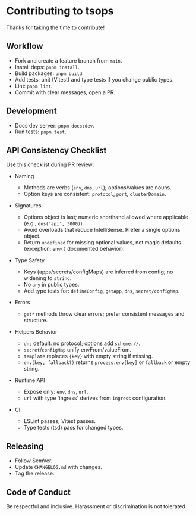 # Contributing to tsops

Thanks for taking the time to contribute!

## Workflow
- Fork and create a feature branch from `main`.
- Install deps: `pnpm install`.
- Build packages: `pnpm build`.
- Add tests: unit (Vitest) and type tests if you change public types.
- Lint: `pnpm lint`.
- Commit with clear messages, open a PR.

## Development
- Docs dev server: `pnpm docs:dev`.
- Run tests: `pnpm test`.

## API Consistency Checklist
Use this checklist during PR review:

- Naming
  - Methods are verbs (`env`, `dns`, `url`); options/values are nouns.
  - Option keys are consistent: `protocol`, `port`, `clusterDomain`.

- Signatures
  - Options object is last; numeric shorthand allowed where applicable (e.g., `dns('api', 3000)`).
  - Avoid overloads that reduce IntelliSense. Prefer a single options object.
  - Return `undefined` for missing optional values, not magic defaults (exception: `env()` documented behavior).

- Type Safety
  - Keys (apps/secrets/configMaps) are inferred from config; no widening to `string`.
  - No `any` in public types.
  - Add type tests for: `defineConfig`, `getApp`, `dns`, `secret/configMap`.

- Errors
  - `get*` methods throw clear errors; prefer consistent messages and structure.

- Helpers Behavior
  - `dns` default: no protocol; options add `scheme://`.
  - `secret`/`configMap` unify envFrom/valueFrom.
  - `template` replaces `{key}` with empty string if missing.
  - `env(key, fallback?)` returns `process.env[key]` or `fallback` or empty string.

- Runtime API
  - Expose only: `env`, `dns`, `url`.
  - `url` with type 'ingress' derives from `ingress` configuration.

- CI
  - ESLint passes; Vitest passes.
  - Type tests (tsd) pass for changed types.

## Releasing
- Follow SemVer.
- Update `CHANGELOG.md` with changes.
- Tag the release.

## Code of Conduct
Be respectful and inclusive. Harassment or discrimination is not tolerated.
